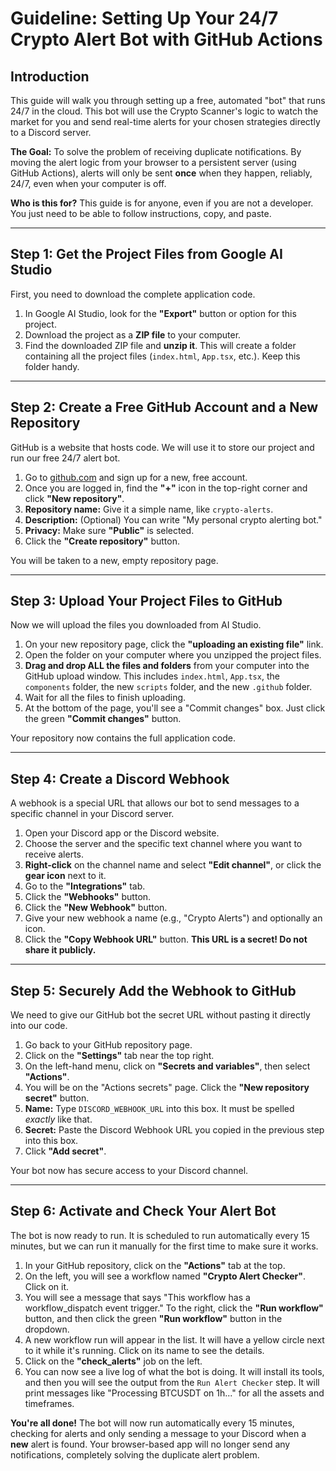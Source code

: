 # Guideline: Setting Up Your 24/7 Crypto Alert Bot with GitHub Actions

## Introduction

This guide will walk you through setting up a free, automated "bot" that runs 24/7 in the cloud. This bot will use the Crypto Scanner's logic to watch the market for you and send real-time alerts for your chosen strategies directly to a Discord server.

**The Goal:** To solve the problem of receiving duplicate notifications. By moving the alert logic from your browser to a persistent server (using GitHub Actions), alerts will only be sent **once** when they happen, reliably, 24/7, even when your computer is off.

**Who is this for?** This guide is for anyone, even if you are not a developer. You just need to be able to follow instructions, copy, and paste.

---

## Step 1: Get the Project Files from Google AI Studio

First, you need to download the complete application code.

1.  In Google AI Studio, look for the **"Export"** button or option for this project.
2.  Download the project as a **ZIP file** to your computer.
3.  Find the downloaded ZIP file and **unzip it**. This will create a folder containing all the project files (`index.html`, `App.tsx`, etc.). Keep this folder handy.

---

## Step 2: Create a Free GitHub Account and a New Repository

GitHub is a website that hosts code. We will use it to store our project and run our free 24/7 alert bot.

1.  Go to [github.com](https_//github.com) and sign up for a new, free account.
2.  Once you are logged in, find the **"+"** icon in the top-right corner and click **"New repository"**.
3.  **Repository name:** Give it a simple name, like `crypto-alerts`.
4.  **Description:** (Optional) You can write "My personal crypto alerting bot."
5.  **Privacy:** Make sure **"Public"** is selected.
6.  Click the **"Create repository"** button.

You will be taken to a new, empty repository page.

---

## Step 3: Upload Your Project Files to GitHub

Now we will upload the files you downloaded from AI Studio.

1.  On your new repository page, click the **"uploading an existing file"** link.
2.  Open the folder on your computer where you unzipped the project files.
3.  **Drag and drop ALL the files and folders** from your computer into the GitHub upload window. This includes `index.html`, `App.tsx`, the `components` folder, the new `scripts` folder, and the new `.github` folder.
4.  Wait for all the files to finish uploading.
5.  At the bottom of the page, you'll see a "Commit changes" box. Just click the green **"Commit changes"** button.

Your repository now contains the full application code.

---

## Step 4: Create a Discord Webhook

A webhook is a special URL that allows our bot to send messages to a specific channel in your Discord server.

1.  Open your Discord app or the Discord website.
2.  Choose the server and the specific text channel where you want to receive alerts.
3.  **Right-click** on the channel name and select **"Edit channel"**, or click the **gear icon** next to it.
4.  Go to the **"Integrations"** tab.
5.  Click the **"Webhooks"** button.
6.  Click the **"New Webhook"** button.
7.  Give your new webhook a name (e.g., "Crypto Alerts") and optionally an icon.
8.  Click the **"Copy Webhook URL"** button. **This URL is a secret! Do not share it publicly.**

---

## Step 5: Securely Add the Webhook to GitHub

We need to give our GitHub bot the secret URL without pasting it directly into our code.

1.  Go back to your GitHub repository page.
2.  Click on the **"Settings"** tab near the top right.
3.  On the left-hand menu, click on **"Secrets and variables"**, then select **"Actions"**.
4.  You will be on the "Actions secrets" page. Click the **"New repository secret"** button.
5.  **Name:** Type `DISCORD_WEBHOOK_URL` into this box. It must be spelled *exactly* like that.
6.  **Secret:** Paste the Discord Webhook URL you copied in the previous step into this box.
7.  Click **"Add secret"**.

Your bot now has secure access to your Discord channel.

---

## Step 6: Activate and Check Your Alert Bot

The bot is now ready to run. It is scheduled to run automatically every 15 minutes, but we can run it manually for the first time to make sure it works.

1.  In your GitHub repository, click on the **"Actions"** tab at the top.
2.  On the left, you will see a workflow named **"Crypto Alert Checker"**. Click on it.
3.  You will see a message that says "This workflow has a workflow_dispatch event trigger." To the right, click the **"Run workflow"** button, and then click the green **"Run workflow"** button in the dropdown.
4.  A new workflow run will appear in the list. It will have a yellow circle next to it while it's running. Click on its name to see the details.
5.  Click on the **"check_alerts"** job on the left.
6.  You can now see a live log of what the bot is doing. It will install its tools, and then you will see the output from the `Run Alert Checker` step. It will print messages like "Processing BTCUSDT on 1h..." for all the assets and timeframes.

**You're all done!** The bot will now run automatically every 15 minutes, checking for alerts and only sending a message to your Discord when a **new** alert is found. Your browser-based app will no longer send any notifications, completely solving the duplicate alert problem.